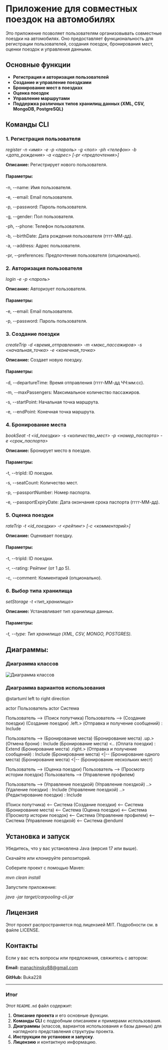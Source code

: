 # Приложение для совместных поездок на автомобилях

Это приложение позволяет пользователям организовывать совместные поездки на автомобилях. Оно предоставляет функциональность для регистрации пользователей, создания поездок, бронирования мест, оценки поездок и управления данными.

## Основные функции

- **Регистрация и авторизация пользователей**
- **Создание и управление поездками**
- **Бронирование мест в поездках**
- **Оценка поездок**
- **Управление маршрутами**
- **Поддержка различных типов хранилищ данных (XML, CSV, MongoDB, PostgreSQL)**

## Команды CLI

### 1. Регистрация пользователя

*register -n <имя> -e <email> -p <пароль> -g <пол> -ph <телефон> -b <дата_рождения> -a <адрес> [-pr <предпочтения>]*

**Описание:** Регистрирует нового пользователя.


#### Параметры: ####

-n, --name: Имя пользователя.

-e, --email: Email пользователя.

-p, --password: Пароль пользователя.

-g, --gender: Пол пользователя.

-ph, --phone: Телефон пользователя.

-b, --birthDate: Дата рождения пользователя (гггг-ММ-дд).

-a, --address: Адрес пользователя.

-pr, --preferences: Предпочтения пользователя (опционально).

### 2. Авторизация пользователя

*login -e <email> -p <пароль>*

**Описание:** Авторизует пользователя.


#### Параметры: ####

-e, --email: Email пользователя.

-p, --password: Пароль пользователя.

### 3. Создание поездки

*createTrip -d <время_отправления> -m <макс_пассажиров> -s <начальная_точка> -e <конечная_точка>*

**Описание:** Создает новую поездку.


#### Параметры: ####

-d, --departureTime: Время отправления (гггг-ММ-дд ЧЧ:мм:сс).

-m, --maxPassengers: Максимальное количество пассажиров.

-s, --startPoint: Начальная точка маршрута.

-e, --endPoint: Конечная точка маршрута.

### 4. Бронирование места

*bookSeat -t <id_поездки> -s <количество_мест> -p <номер_паспорта> -e <срок_паспорта>*

**Описание:** Бронирует место в поездке.


#### Параметры: ####

-t, --tripId: ID поездки.

-s, --seatCount: Количество мест.

-p, --passportNumber: Номер паспорта.

-e, --passportExpiryDate: Дата окончания срока паспорта (гггг-ММ-дд).

### 5. Оценка поездки

*rateTrip -t <id_поездки> -r <рейтинг> [-c <комментарий>]*

**Описание:** Оценивает поездку.


#### Параметры: #### 

-t, --tripId: ID поездки.

-r, --rating: Рейтинг (от 1 до 5).

-c, --comment: Комментарий (опционально).

### 6. Выбор типа хранилища

*setStorage -t <тип_хранилища>*

**Описание:** Устанавливает тип хранилища данных.


#### Параметры: ####

*-t, --type: Тип хранилища (XML, CSV, MONGO, POSTGRES).*

## Диаграммы: 

### Диаграмма классов


![Диаграмма классов](https://www.plantuml.com/plantuml/png/TLJ1RjD04BtxArOvKhM5gm-eGlm1Ns2e1PPSHuhD0I6as444gKWLdAk6yWMMoLB7sEONPl-8jxCcRDPnSeXtzisRcVSclaYpO96zlOgzLt6Gfe8srDDlzOKUy5jHgGgI-YpUUmAVa-XI-29ACdEYcbfrWyYBR14bhqqml0gYs8dH7r0j3VNu2c4dQCgIL1znsRaPM-whfE-u_8MJf8vgxkDva8K3gAGjAagLZ-hfCB9GLwrLOMKFi0-UBOQa1u0RAYSag9WECj0tTJsWIxiLQj5Bet8MQuNJ1ktdE9TelcPLAb-yV3V0zzFTuuB9J7yM8x8B3L8hbJkwyMXShz3SQiMzNTFE5y_cypWC4d5-BgXYxfRrwwZNX336oURE_fMtLBdLNghFcbqL4wfqmAofr7xpymtzq7ApZeuVZROOHgrTu8JjjhQ0Vc83-ttwXllUwgLYVOS5_Z-cBz8tyqLc3VILKxh3aKbEZDOmTOs2KXEobhVcMLW-djWkMQFO5hk5NQkDaZsCaa3mtl3QBdNsSSexeoUBpsHqp-JGSqp0PQ33Neax8-VqklEAxFHw0FLpf4kBB_9vy2Kmk-CUMgKdNpYdfq_5xF7PsQEPyp_q3ey6-8I1KquUJvavg-oYh0viORoBCBd46_Cl)

### Диаграмма вариантов использования

@startuml
left to right direction

actor Пользователь
actor Система

Пользователь --> (Поиск попутчика)
Пользователь --> (Создание поездки)
(Создание поездки) .left.> (Отправка и получение сообщений) : Include

Пользователь --> (Бронирование места)
(Бронирование места) .up.> (Отмена брони) : Include
(Бронирование места) <.. (Оплата поездки) : Extend
(Бронирование места) .right.> (Отправка и получение сообщений) : Include
(Бронирование места) <|-- (Бронирование одного места)
(Бронирование места) <|-- (Бронирование нескольких мест)

Пользователь --> (Оценка поездки)
Пользователь --> (Просмотр истории поездок)
Пользователь --> (Управление профилем)

Пользователь --> (Управление поездкой)
(Управление поездкой) ..> (Удаление поездки) : Include
(Управление поездкой) ..> (Редактирование поездки) : Include

(Поиск попутчика) <-- Система
(Создание поездки) <-- Система
(Бронирование места) <-- Система
(Оценка поездки) <-- Система
(Просмотр истории поездок) <-- Система
(Управление профилем) <-- Система
(Управление поездкой) <-- Система
@enduml

## Установка и запуск
Убедитесь, что у вас установлена Java (версия 17 или выше).

Скачайте или клонируйте репозиторий.

Соберите проект с помощью Maven:

*mvn clean install*

Запустите приложение:

*java -jar target/carpooling-cli.jar*
## Лицензия
Этот проект распространяется под лицензией MIT. Подробности см. в файле LICENSE.

## Контакты
Если у вас есть вопросы или предложения, свяжитесь с автором:

**Email:** manachinsky88@gmail.com

**GitHub:** Buka228

---

### Итог

Этот `README.md` файл содержит:
1. **Описание проекта** и его основные функции.
2. **Команды CLI** с подробным описанием и примерами использования.
3. **Диаграммы** (классов, вариантов использования и базы данных) для наглядного представления структуры проекта.
4. **Инструкции по установке и запуску**.
5. **Лицензию** и контактную информацию.
